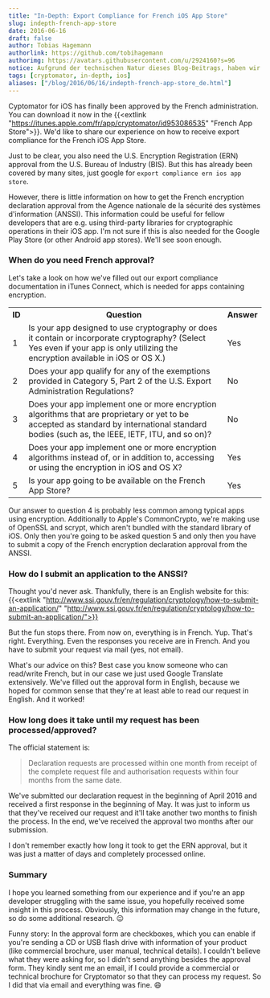 ```yaml
---
title: "In-Depth: Export Compliance for French iOS App Store"
slug: indepth-french-app-store
date: 2016-06-16
draft: false
author: Tobias Hagemann
authorlink: https://github.com/tobihagemann
authorimg: https://avatars.githubusercontent.com/u/2924160?s=96
notice: Aufgrund der technischen Natur dieses Blog-Beitrags, haben wir diesen nicht übersetzt. Viel Spaß beim Lesen!
tags: [cryptomator, in-depth, ios]
aliases: ["/blog/2016/06/16/indepth-french-app-store_de.html"]
---
```

Cyptomator for iOS has finally been approved by the French administration. You can download it now in the {{<extlink "https://itunes.apple.com/fr/app/cryptomator/id953086535" "French App Store">}}. We'd like to share our experience on how to receive export compliance for the French iOS App Store.

Just to be clear, you also need the U.S. Encryption Registration (ERN) approval from the U.S. Bureau of Industry (BIS). But this has already been covered by many sites, just google for `export compliance ern ios app store`.

However, there is little information on how to get the French encryption declaration approval from the Agence nationale de la sécurité des systèmes d'information (ANSSI). This information could be useful for fellow developers that are e.g. using third-party libraries for cryptographic operations in their iOS app. I'm not sure if this is also needed for the Google Play Store (or other Android app stores). We'll see soon enough.

### When do you need French approval?
Let's take a look on how we've filled out our export compliance documentation in iTunes Connect, which is needed for apps containing encryption.

<table class="table-auto">
  <tr class="border-t">
    <th class="px-4 py-2">ID</th>
    <th class="px-4 py-2">Question</th>
    <th class="px-4 py-2">Answer</th>
  </tr>
  <tr class="border-t">
    <td class="px-4 py-2">1</td>
    <td class="px-4 py-2">Is your app designed to use cryptography or does it contain or incorporate cryptography? (Select Yes even if your app is only utilizing the encryption available in iOS or OS X.)</td>
    <td class="px-4 py-2">Yes</td>
  </tr>
  <tr class="border-t">
    <td class="px-4 py-2">2</td>
    <td class="px-4 py-2">Does your app qualify for any of the exemptions provided in Category 5, Part 2 of the U.S. Export Administration Regulations?</td>
    <td class="px-4 py-2">No</td>
  </tr>
  <tr class="border-t">
    <td class="px-4 py-2">3</td>
    <td class="px-4 py-2">Does your app implement one or more encryption algorithms that are proprietary or yet to be accepted as standard by international standard bodies (such as, the IEEE, IETF, ITU, and so on)?</td>
    <td class="px-4 py-2">No</td>
  </tr>
  <tr class="border-t">
    <td class="px-4 py-2">4</td>
    <td class="px-4 py-2">Does your app implement one or more encryption algorithms instead of, or in addition to, accessing or using the encryption in iOS and OS X?</td>
    <td class="px-4 py-2">Yes</td>
  </tr>
  <tr class="border-t">
    <td class="px-4 py-2">5</td>
    <td class="px-4 py-2">Is your app going to be available on the French App Store?</td>
    <td class="px-4 py-2">Yes</td>
  </tr>
</table>

Our answer to question 4 is probably less common among typical apps using encryption. Additionally to Apple's CommonCrypto, we're making use of OpenSSL and scrypt, which aren't bundled with the standard library of iOS. Only then you're going to be asked question 5 and only then you have to submit a copy of the French encryption declaration approval from the ANSSI.

### How do I submit an application to the ANSSI?
Thought you'd never ask. Thankfully, there is an English website for this: {{<extlink "http://www.ssi.gouv.fr/en/regulation/cryptology/how-to-submit-an-application/" "http://www.ssi.gouv.fr/en/regulation/cryptology/how-to-submit-an-application/">}}

But the fun stops there. From now on, everything is in French. Yup. That's right. Everything. Even the responses you receive are in French. And you have to submit your request via mail (yes, not email).

What's our advice on this? Best case you know someone who can read/write French, but in our case we just used Google Translate extensively. We've filled out the approval form in English, because we hoped for common sense that they're at least able to read our request in English. And it worked!

### How long does it take until my request has been processed/approved?
The official statement is:

> Declaration requests are processed within one month from receipt of the complete request file and authorisation requests within four months from the same date.

We've submitted our declaration request in the beginning of April 2016 and received a first response in the beginning of May. It was just to inform us that they've received our request and it'll take another two months to finish the process. In the end, we've received the approval two months after our submission.

I don't remember exactly how long it took to get the ERN approval, but it was just a matter of days and completely processed online.

### Summary
I hope you learned something from our experience and if you're an app developer struggling with the same issue, you hopefully received some insight in this process. Obviously, this information may change in the future, so do some additional research. :wink:

Funny story: In the approval form are checkboxes, which you can enable if you're sending a CD or USB flash drive with information of your product (like commercial brochure, user manual, technical details). I couldn't believe what they were asking for, so I didn't send anything besides the approval form. They kindly sent me an email, if I could provide a commercial or technical brochure for Cryptomator so that they can process my request. So I did that via email and everything was fine. :smile:
